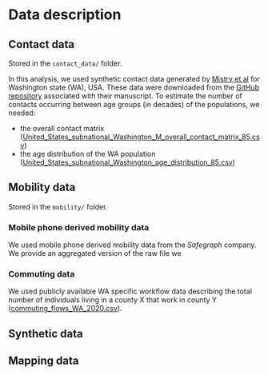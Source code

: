 # Data description

## Contact data 
Stored in the ```contact_data/``` folder.

In this analysis, we used synthetic contact data generated by [Mistry et al](https://doi.org/10.1038/s41467-020-20544-y) for Washington state (WA), USA. 
These data were downloaded from the [GitHub repository](https://github.com/mobs-lab/mixing-patterns) associated with their manuscript.
To estimate the number of contacts occurring between age groups (in decades) of the populations, we needed:
- the overall contact matrix ([United_States_subnational_Washington_M_overall_contact_matrix_85.csv](https://github.com/blab/phylo-kernel-public/blob/main/data/contact_data/United_States_subnational_Washington_M_overall_contact_matrix_85.csv))
- the age distribution of the WA population ([United_States_subnational_Washington_age_distribution_85.csv](https://github.com/blab/phylo-kernel-public/blob/main/data/contact_data/United_States_subnational_Washington_age_distribution_85.csv))


## Mobility data 
Stored in the ```mobility/``` folder.

### Mobile phone derived mobility data
We used mobile phone derived mobility data from the *Safegraph* company.
We provide an aggregated version of the raw file we 

### Commuting data
We used publicly available WA specific workflow data describing the total number of individuals living in a county X that work in county Y ([commuting_flows_WA_2020.csv](https://github.com/blab/phylo-kernel-public/blob/main/data/mobility/commuting_flows_WA_2020.csv)).


## Synthetic data 

## Mapping data 
